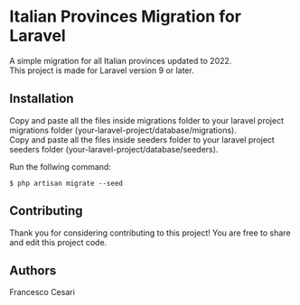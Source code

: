 # Italian Provinces Migration for Laravel

A simple migration for all Italian provinces updated to 2022. <br>
This project is made for Laravel version 9 or later.

## Installation

Copy and paste all the files inside migrations folder to your laravel project
migrations folder (your-laravel-project/database/migrations).<br>
Copy and paste all the files inside seeders folder to your laravel project
seeders folder (your-laravel-project/database/seeders).<br>

Run the follwing command:

```shell
$ php artisan migrate --seed
```

## Contributing

Thank you for considering contributing to this project! You are free to share and edit this project code.

## Authors

Francesco Cesari
